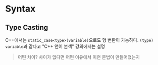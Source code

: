 # Syntax
## Type Casting
C++에서는 `static_case<type>(variable)`으로도 형 변환이 가능하다. `(type) variable`과 같다고 "C++ 언어 본색" 강의에서는 설명
> 어떤 차이?
> 차이가 없다면 어떤 이유에서 이런 문법이 만들어졌는지



<!--stackedit_data:
eyJoaXN0b3J5IjpbMTUyNzA3NjQ2LDE3Mjc2NDk4MDhdfQ==
-->